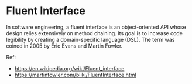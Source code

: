# Fluent Interface

In software engineering, a fluent interface is an object-oriented API whose design relies extensively on method chaining. Its goal is to increase code legibility by creating a domain-specific language (DSL). The term was coined in 2005 by Eric Evans and Martin Fowler.

Ref: 
* https://en.wikipedia.org/wiki/Fluent_interface
* https://martinfowler.com/bliki/FluentInterface.html
